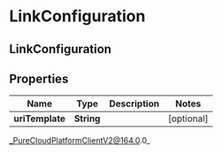# LinkConfiguration

## LinkConfiguration

## Properties

|Name | Type | Description | Notes|
|------------ | ------------- | ------------- | -------------|
| **uriTemplate** | **String** |  | [optional] |



_PureCloudPlatformClientV2@164.0.0_

